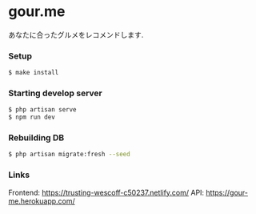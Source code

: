 # gour.me
あなたに合ったグルメをレコメンドします.

### Setup

```bash
$ make install
```

### Starting develop server

```bash
$ php artisan serve
$ npm run dev
```

### Rebuilding DB

```bash
$ php artisan migrate:fresh --seed
```

### Links

Frontend: https://trusting-wescoff-c50237.netlify.com/
API: https://gour-me.herokuapp.com/